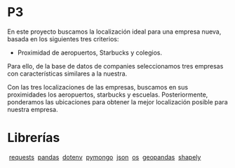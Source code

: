 # P3

En este proyecto buscamos la localización ideal para una empresa nueva, basada en los siguientes tres criterios:
- Proximidad de aeropuertos, Starbucks y colegios.

Para ello, de la base de datos de companies seleccionamos tres empresas con características similares a la nuestra.

Con las tres localizaciones de las empresas, buscamos en sus proximidades los aeropuertos, starbucks y escuelas.
Posteriormente, ponderamos las ubicaciones para obtener la mejor localización posible para nuestra empresa.


# Librerías

​
[requests](https://pypi.org/project/requests/2.7.0/)
​
[pandas](https://pandas.pydata.org/)
​
[dotenv](https://pypi.org/project/python-dotenv/)
​
[pymongo](https://www.mongodb.com/2)
​
[json](https://docs.python.org/3/library/json.html)
​
[os](https://docs.python.org/3/library/os.html)
​
[geopandas](https://geopandas.org/)
​
[shapely](https://pypi.org/project/Shapely/)
​
